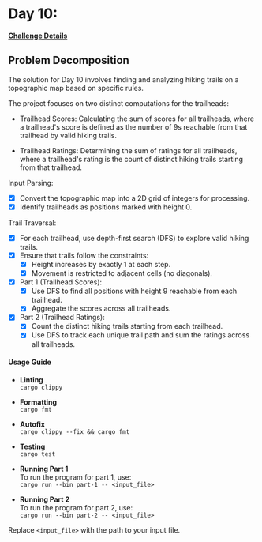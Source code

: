# Day 10: 

[**Challenge Details**](docs/challenge.md)

## Problem Decomposition

The solution for Day 10 involves finding and analyzing hiking trails on a topographic map based on specific rules. 

The project focuses on two distinct computations for the trailheads:

- Trailhead Scores: Calculating the sum of scores for all trailheads, where a trailhead's score is defined as the number of 9s reachable from that trailhead by valid hiking trails.

- Trailhead Ratings: Determining the sum of ratings for all trailheads, where a trailhead's rating is the count of distinct hiking trails starting from that trailhead.


Input Parsing:
- [x] Convert the topographic map into a 2D grid of integers for processing.
- [x] Identify trailheads as positions marked with height 0.

Trail Traversal:

- [x] For each trailhead, use depth-first search (DFS) to explore valid hiking trails.
- [x] Ensure that trails follow the constraints:
    - [x] Height increases by exactly 1 at each step.
    - [x] Movement is restricted to adjacent cells (no diagonals).
- [x] Part 1 (Trailhead Scores):
    - [x] Use DFS to find all positions with height 9 reachable from each trailhead.
    - [x] Aggregate the scores across all trailheads.

- [x] Part 2 (Trailhead Ratings):
    - [x] Count the distinct hiking trails starting from each trailhead.
    - [x] Use DFS to track each unique trail path and sum the ratings across all trailheads.

#### Usage Guide

- **Linting**  
  `cargo clippy`

- **Formatting**  
  `cargo fmt`

- **Autofix**  
  `cargo clippy --fix && cargo fmt`

- **Testing**  
  `cargo test`

- **Running Part 1**  
  To run the program for part 1, use:  
  `cargo run --bin part-1 -- <input_file>`

- **Running Part 2**  
  To run the program for part 2, use:  
  `cargo run --bin part-2 -- <input_file>`

Replace `<input_file>` with the path to your input file.